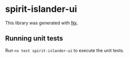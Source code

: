 # spirit-islander-ui

This library was generated with [Nx](https://nx.dev).

## Running unit tests

Run `nx test spirit-islander-ui` to execute the unit tests.
